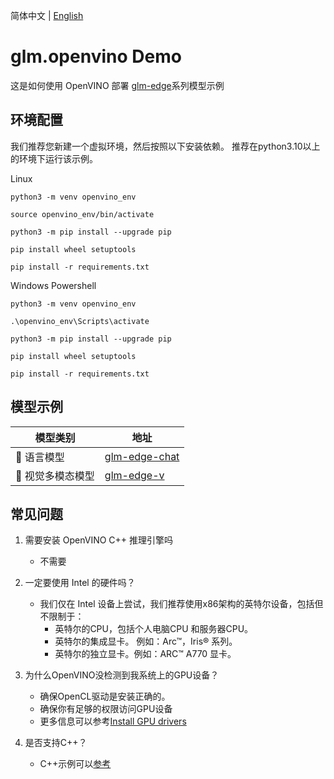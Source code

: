 简体中文 | [English](README.md)

# glm.openvino Demo

这是如何使用 OpenVINO 部署 [glm-edge](https://github.com/THUDM/GLM-Edge)系列模型示例

## 环境配置

我们推荐您新建一个虚拟环境，然后按照以下安装依赖。
推荐在python3.10以上的环境下运行该示例。

Linux

```
python3 -m venv openvino_env

source openvino_env/bin/activate

python3 -m pip install --upgrade pip

pip install wheel setuptools

pip install -r requirements.txt
```

Windows Powershell

```
python3 -m venv openvino_env

.\openvino_env\Scripts\activate

python3 -m pip install --upgrade pip

pip install wheel setuptools

pip install -r requirements.txt
```

## 模型示例

| 模型类别         | 地址                        |
| ---------------- | --------------------------- |
| 🚀 语言模型       | [glm-edge-chat](./glm-edge-chat/README_zh.md)   |
| 🚀 视觉多模态模型 | [glm-edge-v](./glm-edge-v/README_zh.md) |


## 常见问题

1. 需要安装 OpenVINO C++ 推理引擎吗
   - 不需要

2. 一定要使用 Intel 的硬件吗？
   - 我们仅在 Intel 设备上尝试，我们推荐使用x86架构的英特尔设备，包括但不限制于：
     - 英特尔的CPU，包括个人电脑CPU 和服务器CPU。
     - 英特尔的集成显卡。 例如：Arc™，Iris® 系列。
     - 英特尔的独立显卡。例如：ARC™ A770 显卡。
  
3. 为什么OpenVINO没检测到我系统上的GPU设备？
   - 确保OpenCL驱动是安装正确的。
   - 确保你有足够的权限访问GPU设备
   - 更多信息可以参考[Install GPU drivers](https://github.com/openvinotoolkit/openvino_notebooks/wiki/Ubuntu#1-install-python-git-and-gpu-drivers-optional)

4. 是否支持C++？
   - C++示例可以[参考](https://github.com/openvinotoolkit/openvino.genai/tree/master/src)
